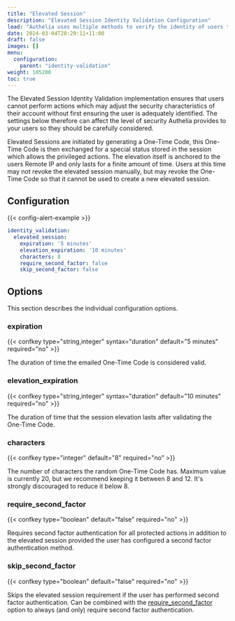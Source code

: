 ```yaml
---
title: "Elevated Session"
description: "Elevated Session Identity Validation Configuration"
lead: "Authelia uses multiple methods to verify the identity of users to prevent a malicious user from performing actions on behalf of them. This section describes the Elevated Session method."
date: 2024-03-04T20:29:11+11:00
draft: false
images: []
menu:
  configuration:
    parent: "identity-validation"
weight: 105200
toc: true
---
```


The Elevated Session Identity Validation implementation ensures that users cannot perform actions which may adjust the
security characteristics of their account without first ensuring the user is adequately identified. The settings below
therefore can affect the level of security Authelia provides to your users so they should be carefully considered.

Elevated Sessions are initiated by generating a One-Time Code, this One-Time Code is then exchanged for a special status
stored in the session which allows the privileged actions. The elevation itself is anchored to the users Remote IP and
only lasts for a finite amount of time. Users at this time may not revoke the elevated session manually, but may revoke
the One-Time Code so that it cannot be used to create a new elevated session.

## Configuration

{{< config-alert-example >}}

```yaml {title="configuration.yml"}
identity_validation:
  elevated_session:
    expiration: '5 minutes'
    elevation_expiration: '10 minutes'
    characters: 8
    require_second_factor: false
    skip_second_factor: false
```

## Options

This section describes the individual configuration options.

### expiration

{{< confkey type="string,integer" syntax="duration" default="5 minutes" required="no" >}}

The duration of time the emailed One-Time Code is considered valid.

### elevation_expiration

{{< confkey type="string,integer" syntax="duration" default="10 minutes" required="no" >}}

The duration of time that the session elevation lasts after validating the One-Time Code.

### characters

{{< confkey type="integer" default="8" required="no" >}}

The number of characters the random One-Time Code has. Maximum value is currently 20, but we recommend keeping it
between 8 and 12. It's strongly discouraged to reduce it below 8.

### require_second_factor

{{< confkey type="boolean" default="false" required="no" >}}

Requires second factor authentication for all protected actions in addition to the elevated session provided the user
has configured a second factor authentication method.

### skip_second_factor

{{< confkey type="boolean" default="false" required="no" >}}

Skips the elevated session requirement if the user has performed second factor authentication. Can be combined with the
[require_second_factor](#require_second_factor) option to always (and only) require second factor authentication.
